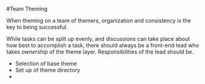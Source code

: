 #Team Theming

When theming on a team of themers, organization and consistency is the key to being successful.

While tasks can be split up evenly, and discussions can take place about how best to accomplish a task, there should always be a front-end lead who takes *ownership* of the theme layer. Responsibilities of the lead should be.

- Selection of base theme
- Set up of theme directory
- 

